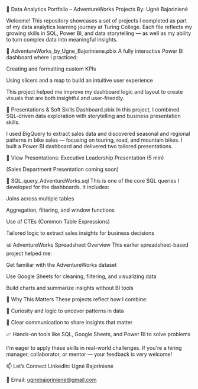 🧠 Data Analytics Portfolio – AdventureWorks Projects
By: Ugnė Bajorinienė

Welcome! This repository showcases a set of projects I completed as part of my data analytics learning journey at Turing College.
Each file reflects my growing skills in SQL, Power BI, and data storytelling — as well as my ability to turn complex data into meaningful insights.

🚴 AdventureWorks_by_Ugne_Bajoriniene.pbix
A fully interactive Power BI dashboard where I practiced:

Creating and formatting custom KPIs

Using slicers and a map to build an intuitive user experience

This project helped me improve my dashboard logic and layout to create visuals that are both insightful and user-friendly.

🎤 Presentations & Soft Skills Dashboard.pbix
In this project, I combined SQL-driven data exploration with storytelling and business presentation skills.

I used BigQuery to extract sales data and discovered seasonal and regional patterns in bike sales — focusing on touring, road, and mountain bikes. I built a Power BI dashboard and delivered two tailored presentations.

🔗 View Presentations:
Executive Leadership Presentation (5 min)

(Sales Department Presentation coming soon)

🧾 SQL_query_AdventureWorks.sql
This is one of the core SQL queries I developed for the dashboards. It includes:

Joins across multiple tables

Aggregation, filtering, and window functions

Use of CTEs (Common Table Expressions)

Tailored logic to extract sales insights for business decisions

📊 AdventureWorks Spreadsheet Overview
This earlier spreadsheet-based project helped me:

Get familiar with the AdventureWorks dataset

Use Google Sheets for cleaning, filtering, and visualizing data

Build charts and summarize insights without BI tools

💬 Why This Matters
These projects reflect how I combine:

🧩 Curiosity and logic to uncover patterns in data

🎯 Clear communication to share insights that matter

📈 Hands-on tools like SQL, Google Sheets, and Power BI to solve problems

I'm eager to apply these skills in real-world challenges. If you're a hiring manager, collaborator, or mentor — your feedback is very welcome!

📫 Let’s Connect
LinkedIn: Ugnė Bajorinienė

📧 Email: ugnebajoriniene@gmail.com
